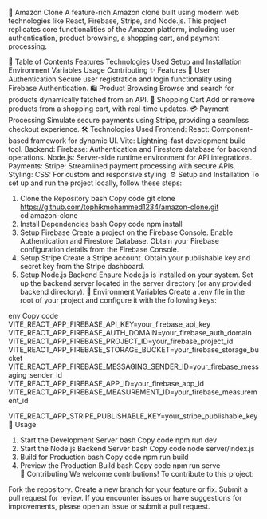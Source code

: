 🛒 Amazon Clone
A feature-rich Amazon clone built using modern web technologies like React, Firebase, Stripe, and Node.js. This project replicates core functionalities of the Amazon platform, including user authentication, product browsing, a shopping cart, and payment processing.

📝 Table of Contents
Features
Technologies Used
Setup and Installation
Environment Variables
Usage
Contributing
✨ Features
🔐 User Authentication
Secure user registration and login functionality using Firebase Authentication.
🛍️ Product Browsing
Browse and search for products dynamically fetched from an API.
🛒 Shopping Cart
Add or remove products from a shopping cart, with real-time updates.
💳 Payment Processing
Simulate secure payments using Stripe, providing a seamless checkout experience.
🛠️ Technologies Used
Frontend:
React: Component-based framework for dynamic UI.
Vite: Lightning-fast development build tool.
Backend:
Firebase: Authentication and Firestore database for backend operations.
Node.js: Server-side runtime environment for API integrations.
Payments:
Stripe: Streamlined payment processing with secure APIs.
Styling:
CSS: For custom and responsive styling.
⚙️ Setup and Installation
To set up and run the project locally, follow these steps:

1. Clone the Repository
bash
Copy code
git clone https://github.com/tophikmohammed1234/amazon-clone.git  
cd amazon-clone  
2. Install Dependencies
bash
Copy code
npm install  
3. Setup Firebase
Create a project on the Firebase Console.
Enable Authentication and Firestore Database.
Obtain your Firebase configuration details from the Firebase Console.
4. Setup Stripe
Create a Stripe account.
Obtain your publishable key and secret key from the Stripe dashboard.
5. Setup Node.js Backend
Ensure Node.js is installed on your system.
Set up the backend server located in the server directory (or any provided backend directory).
🔑 Environment Variables
Create a .env file in the root of your project and configure it with the following keys:

env
Copy code
VITE_REACT_APP_FIREBASE_API_KEY=your_firebase_api_key  
VITE_REACT_APP_FIREBASE_AUTH_DOMAIN=your_firebase_auth_domain  
VITE_REACT_APP_FIREBASE_PROJECT_ID=your_firebase_project_id  
VITE_REACT_APP_FIREBASE_STORAGE_BUCKET=your_firebase_storage_bucket  
VITE_REACT_APP_FIREBASE_MESSAGING_SENDER_ID=your_firebase_messaging_sender_id  
VITE_REACT_APP_FIREBASE_APP_ID=your_firebase_app_id  
VITE_REACT_APP_FIREBASE_MEASUREMENT_ID=your_firebase_measurement_id  

VITE_REACT_APP_STRIPE_PUBLISHABLE_KEY=your_stripe_publishable_key  
🚀 Usage
1. Start the Development Server
bash
Copy code
npm run dev  
2. Start the Node.js Backend Server
bash
Copy code
node server/index.js  
3. Build for Production
bash
Copy code
npm run build  
4. Preview the Production Build
bash
Copy code
npm run serve  
🤝 Contributing
We welcome contributions! To contribute to this project:

Fork the repository.
Create a new branch for your feature or fix.
Submit a pull request for review.
If you encounter issues or have suggestions for improvements, please open an issue or submit a pull request.

